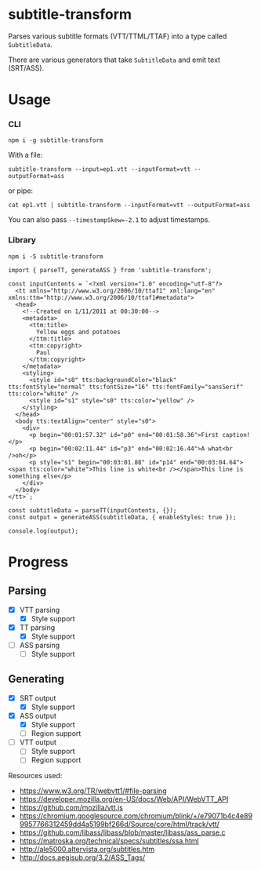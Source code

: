 # subtitle-transform

Parses various subtitle formats (VTT/TTML/TTAF) into a type called `SubtitleData`.

There are various generators that take `SubtitleData` and emit text (SRT/ASS).

# Usage

### CLI
```
npm i -g subtitle-transform
```
With a file:
```
subtitle-transform --input=ep1.vtt --inputFormat=vtt --outputFormat=ass
```
or pipe:
```
cat ep1.vtt | subtitle-transform --inputFormat=vtt --outputFormat=ass
```

You can also pass `--timestampSkew=-2.1` to adjust timestamps.

### Library
```
npm i -S subtitle-transform
```
```
import { parseTT, generateASS } from 'subtitle-transform';

const inputContents = `<?xml version="1.0" encoding="utf-8"?>
  <tt xmlns="http://www.w3.org/2006/10/ttaf1" xml:lang="en" xmlns:ttm="http://www.w3.org/2006/10/ttaf1#metadata">
  <head>
    <!--Created on 1/11/2011 at 00:30:00-->
    <metadata>
      <ttm:title>
        Yellow eggs and potatoes
      </ttm:title>
      <ttm:copyright>
        Paul
      </ttm:copyright>
    </metadata>
    <styling>
      <style id="s0" tts:backgroundColor="black" tts:fontStyle="normal" tts:fontSize="16" tts:fontFamily="sansSerif" tts:color="white" />
      <style id="s1" style="s0" tts:color="yellow" />
    </styling>
  </head>
  <body tts:textAlign="center" style="s0">
    <div>
      <p begin="00:01:57.32" id="p0" end="00:01:58.36">First caption!</p>
      <p begin="00:02:11.44" id="p3" end="00:02:16.44">A what<br />oh</p>
      <p style="s1" begin="00:03:01.88" id="p14" end="00:03:04.64"><span tts:color="white">This line is white<br /></span>This line is something else</p>
    </div>
  </body>
</tt>`;

const subtitleData = parseTT(inputContents, {});
const output = generateASS(subtitleData, { enableStyles: true });

console.log(output);
```

# Progress

## Parsing
- [x] VTT parsing
  - [x] Style support
- [x] TT parsing
  - [x] Style support
- [ ] ASS parsing
  - [ ] Style support

## Generating
- [x] SRT output
  - [x] Style support
- [x] ASS output
  - [x] Style support
  - [ ] Region support
- [ ] VTT output
  - [ ] Style support
  - [ ] Region support

Resources used:
- https://www.w3.org/TR/webvtt1/#file-parsing
- https://developer.mozilla.org/en-US/docs/Web/API/WebVTT_API
- https://github.com/mozilla/vtt.js
- https://chromium.googlesource.com/chromium/blink/+/e79071b4c4e899957766312459dd4a5199bf266d/Source/core/html/track/vtt/
- https://github.com/libass/libass/blob/master/libass/ass_parse.c
- https://matroska.org/technical/specs/subtitles/ssa.html
- http://ale5000.altervista.org/subtitles.htm
- http://docs.aegisub.org/3.2/ASS_Tags/
